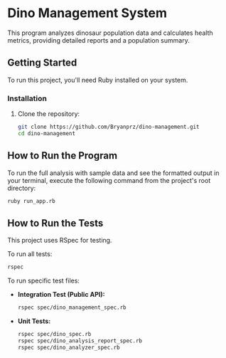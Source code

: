 # Dino Management System

This program analyzes dinosaur population data and calculates health metrics, providing detailed reports and a population summary.

## Getting Started

To run this project, you'll need Ruby installed on your system.

### Installation

1.  Clone the repository:
    ```bash
    git clone https://github.com/Bryanprz/dino-management.git
    cd dino-management
    ```

## How to Run the Program

To run the full analysis with sample data and see the formatted output in your terminal, execute the following command from the project's root directory:

```bash
ruby run_app.rb
```

## How to Run the Tests

This project uses RSpec for testing.

To run all tests:

```bash
rspec
```

To run specific test files:

*   **Integration Test (Public API):**
    ```bash
    rspec spec/dino_management_spec.rb
    ```

*   **Unit Tests:**
    ```bash
    rspec spec/dino_spec.rb
    rspec spec/dino_analysis_report_spec.rb
    rspec spec/dino_analyzer_spec.rb
    ```

